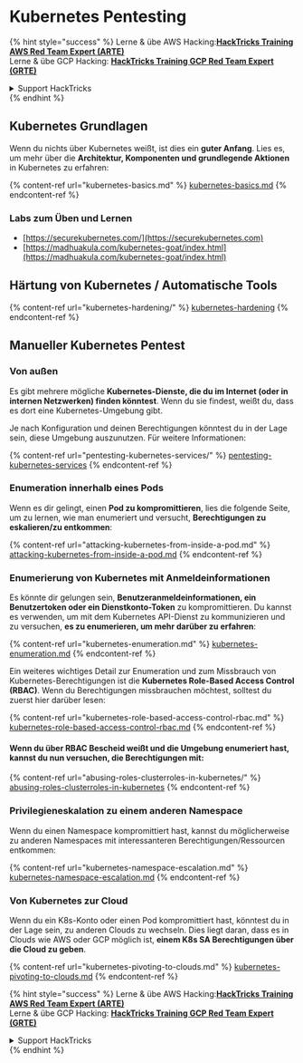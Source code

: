 # Kubernetes Pentesting

{% hint style="success" %}
Lerne & übe AWS Hacking:<img src="../../.gitbook/assets/image (1).png" alt="" data-size="line">[**HackTricks Training AWS Red Team Expert (ARTE)**](https://training.hacktricks.xyz/courses/arte)<img src="../../.gitbook/assets/image (1).png" alt="" data-size="line">\
Lerne & übe GCP Hacking: <img src="../../.gitbook/assets/image (2).png" alt="" data-size="line">[**HackTricks Training GCP Red Team Expert (GRTE)**<img src="../../.gitbook/assets/image (2).png" alt="" data-size="line">](https://training.hacktricks.xyz/courses/grte)

<details>

<summary>Support HackTricks</summary>

* Überprüfe die [**Abonnementpläne**](https://github.com/sponsors/carlospolop)!
* **Tritt der** 💬 [**Discord-Gruppe**](https://discord.gg/hRep4RUj7f) oder der [**Telegram-Gruppe**](https://t.me/peass) bei oder **folge** uns auf **Twitter** 🐦 [**@hacktricks\_live**](https://twitter.com/hacktricks\_live)**.**
* **Teile Hacking-Tricks, indem du PRs zu den** [**HackTricks**](https://github.com/carlospolop/hacktricks) und [**HackTricks Cloud**](https://github.com/carlospolop/hacktricks-cloud) GitHub-Repos einreichst.

</details>
{% endhint %}

## Kubernetes Grundlagen

Wenn du nichts über Kubernetes weißt, ist dies ein **guter Anfang**. Lies es, um mehr über die **Architektur, Komponenten und grundlegende Aktionen** in Kubernetes zu erfahren:

{% content-ref url="kubernetes-basics.md" %}
[kubernetes-basics.md](kubernetes-basics.md)
{% endcontent-ref %}

### Labs zum Üben und Lernen

* [https://securekubernetes.com/](https://securekubernetes.com)
* [https://madhuakula.com/kubernetes-goat/index.html](https://madhuakula.com/kubernetes-goat/index.html)

## Härtung von Kubernetes / Automatische Tools

{% content-ref url="kubernetes-hardening/" %}
[kubernetes-hardening](kubernetes-hardening/)
{% endcontent-ref %}

## Manueller Kubernetes Pentest

### Von außen

Es gibt mehrere mögliche **Kubernetes-Dienste, die du im Internet (oder in internen Netzwerken) finden könntest**. Wenn du sie findest, weißt du, dass es dort eine Kubernetes-Umgebung gibt.

Je nach Konfiguration und deinen Berechtigungen könntest du in der Lage sein, diese Umgebung auszunutzen. Für weitere Informationen:

{% content-ref url="pentesting-kubernetes-services/" %}
[pentesting-kubernetes-services](pentesting-kubernetes-services/)
{% endcontent-ref %}

### Enumeration innerhalb eines Pods

Wenn es dir gelingt, einen **Pod zu kompromittieren**, lies die folgende Seite, um zu lernen, wie man enumeriert und versucht, **Berechtigungen zu eskalieren/zu entkommen**:

{% content-ref url="attacking-kubernetes-from-inside-a-pod.md" %}
[attacking-kubernetes-from-inside-a-pod.md](attacking-kubernetes-from-inside-a-pod.md)
{% endcontent-ref %}

### Enumerierung von Kubernetes mit Anmeldeinformationen

Es könnte dir gelungen sein, **Benutzeranmeldeinformationen, ein Benutzertoken oder ein Dienstkonto-Token** zu kompromittieren. Du kannst es verwenden, um mit dem Kubernetes API-Dienst zu kommunizieren und zu versuchen, **es zu enumerieren, um mehr darüber zu erfahren**:

{% content-ref url="kubernetes-enumeration.md" %}
[kubernetes-enumeration.md](kubernetes-enumeration.md)
{% endcontent-ref %}

Ein weiteres wichtiges Detail zur Enumeration und zum Missbrauch von Kubernetes-Berechtigungen ist die **Kubernetes Role-Based Access Control (RBAC)**. Wenn du Berechtigungen missbrauchen möchtest, solltest du zuerst hier darüber lesen:

{% content-ref url="kubernetes-role-based-access-control-rbac.md" %}
[kubernetes-role-based-access-control-rbac.md](kubernetes-role-based-access-control-rbac.md)
{% endcontent-ref %}

#### Wenn du über RBAC Bescheid weißt und die Umgebung enumeriert hast, kannst du nun versuchen, die Berechtigungen mit:

{% content-ref url="abusing-roles-clusterroles-in-kubernetes/" %}
[abusing-roles-clusterroles-in-kubernetes](abusing-roles-clusterroles-in-kubernetes/)
{% endcontent-ref %}

### Privilegieneskalation zu einem anderen Namespace

Wenn du einen Namespace kompromittiert hast, kannst du möglicherweise zu anderen Namespaces mit interessanteren Berechtigungen/Ressourcen entkommen:

{% content-ref url="kubernetes-namespace-escalation.md" %}
[kubernetes-namespace-escalation.md](kubernetes-namespace-escalation.md)
{% endcontent-ref %}

### Von Kubernetes zur Cloud

Wenn du ein K8s-Konto oder einen Pod kompromittiert hast, könntest du in der Lage sein, zu anderen Clouds zu wechseln. Dies liegt daran, dass es in Clouds wie AWS oder GCP möglich ist, **einem K8s SA Berechtigungen über die Cloud zu geben**.

{% content-ref url="kubernetes-pivoting-to-clouds.md" %}
[kubernetes-pivoting-to-clouds.md](kubernetes-pivoting-to-clouds.md)
{% endcontent-ref %}

{% hint style="success" %}
Lerne & übe AWS Hacking:<img src="../../.gitbook/assets/image (1).png" alt="" data-size="line">[**HackTricks Training AWS Red Team Expert (ARTE)**](https://training.hacktricks.xyz/courses/arte)<img src="../../.gitbook/assets/image (1).png" alt="" data-size="line">\
Lerne & übe GCP Hacking: <img src="../../.gitbook/assets/image (2).png" alt="" data-size="line">[**HackTricks Training GCP Red Team Expert (GRTE)**<img src="../../.gitbook/assets/image (2).png" alt="" data-size="line">](https://training.hacktricks.xyz/courses/grte)

<details>

<summary>Support HackTricks</summary>

* Überprüfe die [**Abonnementpläne**](https://github.com/sponsors/carlospolop)!
* **Tritt der** 💬 [**Discord-Gruppe**](https://discord.gg/hRep4RUj7f) oder der [**Telegram-Gruppe**](https://t.me/peass) bei oder **folge** uns auf **Twitter** 🐦 [**@hacktricks\_live**](https://twitter.com/hacktricks\_live)**.**
* **Teile Hacking-Tricks, indem du PRs zu den** [**HackTricks**](https://github.com/carlospolop/hacktricks) und [**HackTricks Cloud**](https://github.com/carlospolop/hacktricks-cloud) GitHub-Repos einreichst.

</details>
{% endhint %}
